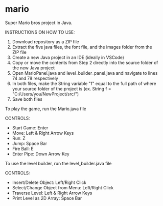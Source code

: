# mario
Super Mario bros project in Java.

INSTRUCTIONS ON HOW TO USE:
1. Download repository as a ZIP file
2. Extract the five java files, the font file, and the images folder from the ZIP file
3. Create a new Java project in an IDE (ideally in VSCode)
4. Copy or move the contents from Step 2 directly into the source folder of the new Java project
5. Open MarioPanel.java and level_builder_panel.java and navigate to lines 74 and 78 respectively
6. In both files, make the String variable "f" equal to the full path of where your source folder of the project is (ex. String f = "C:/Users/you/NewProject/src/")
7. Save both files

To play the game, run the Mario.java file 

CONTROLS: 
- Start Game: Enter
- Move: Left & Right Arrow Keys
- Run: Z
- Jump: Space Bar
- Fire Ball: E
- Enter Pipe: Down Arrow Key



To use the level builder, run the level_builder.java file

CONTROLS:
- Insert/Delete Object: Left/Right Click
- Select/Change Object from Menu: Left/Right Click
- Traverse Level: Left & Right Arrow Keys
- Print Level as 2D Array: Space Bar
